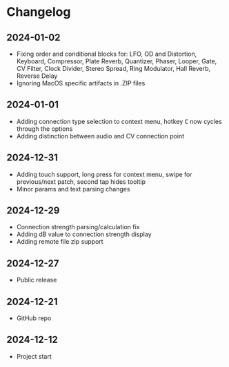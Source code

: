 # Changelog

## 2024-01-02

- Fixing order and conditional blocks for: LFO, OD and Distortion, Keyboard, Compressor, Plate Reverb, Quantizer, Phaser, Looper, Gate, CV Filter, Clock Divider, Stereo Spread, Ring Modulator, Hall Reverb, Reverse Delay
- Ignoring MacOS specific artifacts in .ZIP files

## 2024-01-01

- Adding connection type selection to context menu, hotkey <kbd>C</kbd> now cycles through the options
- Adding distinction between audio and CV connection point

## 2024-12-31

- Adding touch support, long press for context menu, swipe for previous/next patch, second tap hides tooltip
- Minor params and text parsing changes

## 2024-12-29

- Connection strength parsing/calculation fix
- Adding dB value to connection strength display
- Adding remote file zip support

## 2024-12-27

- Public release

## 2024-12-21

- GitHub repo

## 2024-12-12

- Project start
